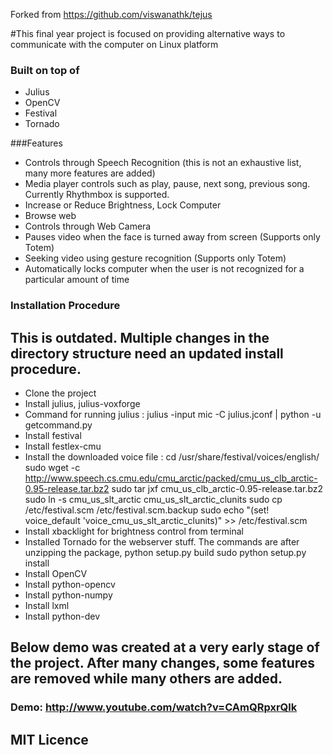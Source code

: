 Forked from https://github.com/viswanathk/tejus

#This final year project is focused on providing alternative ways to communicate with the computer on Linux platform

### Built on top of
* Julius
* OpenCV
* Festival
* Tornado

###Features
* Controls through Speech Recognition (this is not an exhaustive list, many more features are added)
 * Media player controls such as play, pause, next song, previous song. Currently Rhythmbox is supported.
 * Increase or Reduce Brightness, Lock Computer
 * Browse web
* Controls through Web Camera
 * Pauses video when the face is turned away from screen (Supports only Totem)
 * Seeking video using gesture recognition (Supports only Totem)
 * Automatically locks computer when the user is not recognized for a particular amount of time


### Installation Procedure

## This is outdated. Multiple changes in the directory structure need an updated install procedure. 
* Clone the project
* Install julius, julius-voxforge
* Command for running julius : julius -input mic -C julius.jconf | python -u getcommand.py
* Install festival
* Install festlex-cmu
* Install the downloaded voice file : 
	cd /usr/share/festival/voices/english/
	sudo wget -c http://www.speech.cs.cmu.edu/cmu_arctic/packed/cmu_us_clb_arctic-0.95-release.tar.bz2
	sudo tar jxf cmu_us_clb_arctic-0.95-release.tar.bz2 
	sudo ln -s cmu_us_slt_arctic cmu_us_slt_arctic_clunits
	sudo cp /etc/festival.scm /etc/festival.scm.backup
	sudo echo "(set! voice_default 'voice_cmu_us_slt_arctic_clunits)" >> /etc/festival.scm
* Install xbacklight for brightness control from terminal
* Installed Tornado for the webserver stuff. The commands are 
	after unzipping the package, python setup.py build
	sudo python setup.py install
* Install OpenCV
* Install python-opencv
* Install python-numpy
* Install lxml
* Install python-dev

## Below demo was created at a very early stage of the project. After many changes, some features are removed while many others are added.

### Demo: http://www.youtube.com/watch?v=CAmQRpxrQlk

## MIT Licence 

